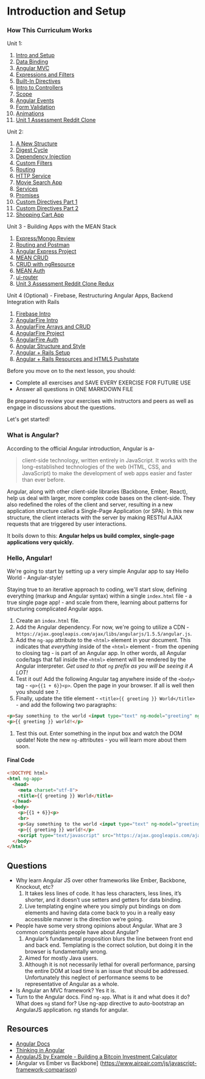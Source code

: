 # Introduction and Setup

### How This Curriculum Works

Unit 1:

 1. [Intro and Setup](/Unit-1/01-intro-and-setup.md)
 1. [Data Binding](/Unit-1/02-data-binding.md)
 1. [Angular MVC](/Unit-1/03-angular-mvc.md)
 1. [Expressions and Filters](/Unit-1/04-expressions-and-filters.md)
 1. [Built-In Directives](/Unit-1/05-built-in-directives.md)
 1. [Intro to Controllers](/Unit-1/06-intro-to-controllers.md)
 1. [Scope](/Unit-1/07-intro-to-scope.md)
 1. [Angular Events](/Unit-1/08-intro-to-events.md)
 1. [Form Validation](/Unit-1/09-form-validation.md)
 1. [Animations](/Unit-1/10-animation.md)
 1. [Unit 1 Assessment Reddit Clone](/Unit-1/11-reddit-clone.md)

Unit 2:

 1. [A New Structure](/Unit-2/01-a-new-structure.md)
 1. [Digest Cycle](/Unit-2/02-digest-cycle.md)
 1. [Dependency Injection](/Unit-2/03-dependency-injection.md)
 1. [Custom Filters](/Unit-2/04-custom-filters.md)
 1. [Routing](/Unit-2/05-routing.md)
 1. [HTTP Service](/Unit-2/06-http-service.md)
 1. [Movie Search App](/Unit-2/07-movie-search.app.md)
 1. [Services](/Unit-2/08-services.md)
 1. [Promises](/Unit-2/09-promises.md)
 1. [Custom Directives Part 1](/Unit-2/10-custom-directives-part1.md)
 1. [Custom Directives Part 2](/Unit-2/11-custom-directives-part2.md)
 1. [Shopping Cart App](/Unit-2/12-shopping-cart-app.md)

Unit 3 - Building Apps with the MEAN Stack

 1. [Express/Mongo Review](/Unit-3/01-express-mongo-review.md)
 1. [Routing and Postman](/Unit-3/02-routing-and-postman.md)
 1. [Angular Express Project](/Unit-3/03-angular-with-express-project.md)
 1. [MEAN CRUD](/Unit-3/04-mean-crud.md)
 1. [CRUD with ngResource](/Unit-3/05-crud-with-ngResource.md)
 1. [MEAN Auth](/Unit-3/06-mean-auth.md)
 1. [ui-router](/Unit-3/07-ui-router.md)
 1. [Unit 3 Assessment Reddit Clone Redux](/Unit-3/08-unit-3-assessment.md)

Unit 4 (Optional) - Firebase, Restructuring Angular Apps, Backend Integration with Rails

 1. [Firebase Intro](/Unit-4-(optional)/01-firebase-intro.md)
 1. [AngularFire Intro](/Unit-4-(optional)/02-angularfire-intro.md)
 1. [AngularFire Arrays and CRUD](/Unit-4-(optional)/03-angularfire-arrays-and-crud.md)
 1. [AngularFire Project](/Unit-4-(optional)/04-angularfire-project.md)
 1. [AngularFire Auth](/Unit-4-(optional)/05-angularfire-auth.md)
 1. [Angular Structure and Style](/Unit-4-(optional)/06-structuring-angular-apps.md)
 1. [Angular + Rails Setup](/Unit-4-(optional)/07-angular-with-rails-setup.md)
 1. [Angular + Rails Resources and HTML5 Pushstate](/Unit-4-(optional)/08-angular-with-rails-resources-and-paths.md)


Before you move on to the next lesson, you should:

* Complete all exercises and SAVE EVERY EXERCISE FOR FUTURE USE
* Answer all questions in ONE MARKDOWN FILE

Be prepared to review your exercises with instructors and peers as well as engage in discussions about the questions.

Let's get started!

### What is Angular?

According to the official Angular introduction, Angular is a-

> client-side technology, written entirely in JavaScript. It works with the long-established technologies of the web (HTML, CSS, and JavaScript) to make the development of web apps easier and faster than ever before.

Angular, along with other client-side libraries (Backbone, Ember, React), help us deal with larger, more complex code bases on the client-side. They also redefined the roles of the client and server, resulting in a new application structure called a Single-Page Application (or SPA). In this new structure, the client interacts with the server by making RESTful AJAX requests that are triggered by user interactions.

It boils down to this: **Angular helps us build complex, single-page applications very quickly.**

### Hello, Angular!

We're going to start by setting up a very simple Angular app to say Hello World - Angular-style!

Staying true to an iterative approach to coding, we'll start slow, defining everything (markup and Angular syntax) within a single `index.html` file - a true single page app! - and scale from there, learning about patterns for structuring complicated Angular apps.

1. Create an `index.html` file.
1. Add the Angular dependency. For now, we're going to utilize a CDN - `https://ajax.googleapis.com/ajax/libs/angularjs/1.5.5/angular.js`.
1. Add the `ng-app` attribute to the `<html>` element in your document. This indicates that *everything* inside of the `<html>` element - from the opening to closing tag - is part of an Angular app. In other words, all Angular code/tags that fall inside the `<html>` element will be rendered by the Angular interpreter. *Get used to that `ng` prefix as you will be seeing it A LOT!*
1. Test it out! Add the following Angular tag anywhere inside of the `<body>` tag - `<p>{{1 + 6}}<p>`. Open the page in your browser. If all is well then you should see `7`.
1. Finally, update the title element - `<title>{{ greeting }} World</title>` - and add the following two paragraphs:
  ```html
  <p>Say something to the world <input type="text" ng-model="greeting" ng-init="greeting='Hello, '"></p>
  <p>{{ greeting }} world!</p>
  ```

1. Test this out. Enter something in the input box and watch the DOM update! Note the new `ng-`attributes - you will learn more about them soon.

#### Final Code

```html
<!DOCTYPE html>
<html ng-app>
  <head>
    <meta charset="utf-8">
    <title>{{ greeting }} World</title>
  </head>
  <body>
    <p>{{1 + 6}}<p>
    <br>
    <p>Say something to the world <input type="text" ng-model="greeting" ng-init="greeting='Hello, '"></p>
    <p>{{ greeting }} world!</p>
    <script type="text/javascript" src="https://ajax.googleapis.com/ajax/libs/angularjs/1.5.5/angular.js"></script>
  </body>
</html>
```

## Questions

* Why learn Angular JS over other frameworks like Ember, Backbone, Knockout, etc?
  1.  It takes less lines of code. It has less characters, less lines, it’s shorter, and it doesn’t use setters and getters for data binding.
  2.  Live templating engine where you simply put bindings on dom elements and having data come back to you in a really easy accessible manner is the direction we’re going.
* People have some very strong opinions about Angular. What are 3 common complaints people have about Angular?
  1.  Angular’s fundamental proposition blurs the line between front end and back end.   Templating is the correct solution, but doing it in the browser is fundamentally wrong.
  2.  Aimed for mostly Java users.
  3.  Although it is not necessarily lethal for overall performance, parsing the entire DOM at load time is an issue that should be addressed. Unfortunately this neglect of performance seems to be representative of Angular as a whole.
* Is Angular an MVC framework?
    Yes it is.
* Turn to the Angular docs. Find `ng-app`. What is it and what does it do? What does `ng` stand for?
  Use ng-app directive to auto-bootstrap an AngularJS application. ng stands for angular.

## Resources

* [Angular Docs](https://docs.angularjs.org/api)
* [Thinking in Angular](http://stackoverflow.com/questions/14994391/thinking-in-angularjs-if-i-have-a-jquery-background/15012542#15012542)
* [AngularJS by Example - Building a Bitcoin Investment Calculator](https://github.com/mjhea0/thinkful-angular)
* [Angular vs Ember vs Backbone] (https://www.airpair.com/js/javascript-framework-comparison)
